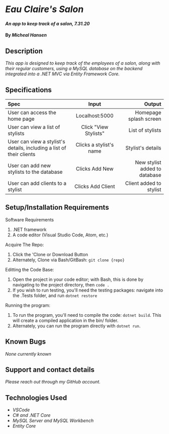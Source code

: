 # _Eau Claire's Salon_

#### _An app to keep track of a salon, 7.31.20_

#### By _**Micheal Hansen**_

## Description

_This app is designed to keep track of the employees of a salon, along with their regular customers, using a MySQL database on the backend integrated into a .NET MVC via Entity Framework Core._

## Specifications

| Spec | Input | Output |
| :--- | :---: | ---: |
| User can access the home page| Localhost:5000 | Homepage splash screen|
| User can view a list of stylists| Click "View Stylists" | List of stylists |
| User can view a stylist's details, including a list of their clients | Clicks a stylist's name | Stylist's details |
| User can add new stylists to the database | Clicks Add New | New stylist added to database |
| User can add clients to a stylist | Clicks Add Client | Client added to stylist |

## Setup/Installation Requirements

Software Requirements
1. .NET framework
2. A code editor (Visual Studio Code, Atom, etc.)

Acquire The Repo:
1. Click the 'Clone or Download Button
2. Alternately, Clone via Bash/GitBash: `git clone {repo}`

Editting the Code Base:
1. Open the project in your code editor; with Bash, this is done by navigating to the project directory, then `code .`
2. If you wish to run testing, you'll need the testing packages: navigate into the .Tests folder, and run `dotnet restore`

Running the program:
1. To run the program, you'll need to compile the code: `dotnet build`. This will create a compiled application in the bin/ folder.
2. Alternately, you can run the program directly with `dotnet run`.

## Known Bugs

_None currently known_

## Support and contact details

_Please reach out through my GitHub account._

## Technologies Used

* _VSCode_
* _C# and .NET Core_
* _MySQL Server and MySQL Workbench_
* _Entity Core_
